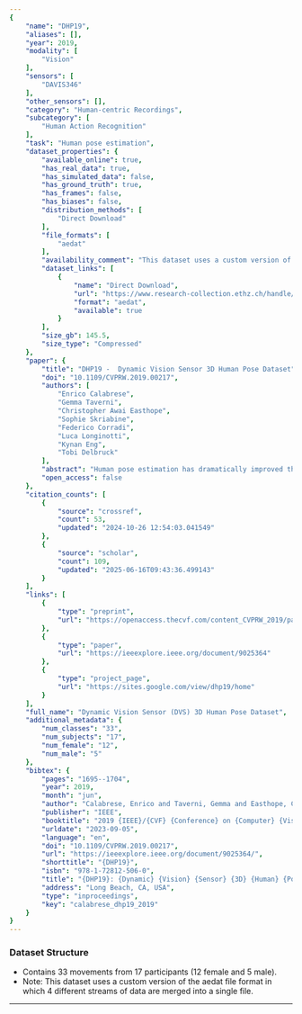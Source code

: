 ```yaml
---
{
    "name": "DHP19",
    "aliases": [],
    "year": 2019,
    "modality": [
        "Vision"
    ],
    "sensors": [
        "DAVIS346"
    ],
    "other_sensors": [],
    "category": "Human-centric Recordings",
    "subcategory": [
        "Human Action Recognition"
    ],
    "task": "Human pose estimation",
    "dataset_properties": {
        "available_online": true,
        "has_real_data": true,
        "has_simulated_data": false,
        "has_ground_truth": true,
        "has_frames": false,
        "has_biases": false,
        "distribution_methods": [
            "Direct Download"
        ],
        "file_formats": [
            "aedat"
        ],
        "availability_comment": "This dataset uses a custom version of the aedat file format in which 4 different streams of data are merged into a single file.",
        "dataset_links": [
            {
                "name": "Direct Download",
                "url": "https://www.research-collection.ethz.ch/handle/20.500.11850/694758",
                "format": "aedat",
                "available": true
            }
        ],
        "size_gb": 145.5,
        "size_type": "Compressed"
    },
    "paper": {
        "title": "DHP19 -  Dynamic Vision Sensor 3D Human Pose Dataset",
        "doi": "10.1109/CVPRW.2019.00217",
        "authors": [
            "Enrico Calabrese",
            "Gemma Taverni",
            "Christopher Awai Easthope",
            "Sophie Skriabine",
            "Federico Corradi",
            "Luca Longinotti",
            "Kynan Eng",
            "Tobi Delbruck"
        ],
        "abstract": "Human pose estimation has dramatically improved thanks to the continuous developments in deep learning. However, marker-free human pose estimation based on standard frame-based cameras is still slow and power hungry for real-time feedback interaction because of the huge number of operations necessary for large Convolutional Neural Network (CNN) inference. Event-based cameras such as the Dynamic Vision Sensor (DVS) quickly output sparse moving-edge information. Their sparse and rapid output is ideal for driving low-latency CNNs, thus potentially allowing real-time interaction for human pose estimators. Although the application of CNNs to standard framebased cameras for human pose estimation is well established, their application to event-based cameras is still under study. This paper proposes a novel benchmark dataset of human body movements, the Dynamic Vision Sensor Human Pose dataset (DHP19). It consists of recordings from 4 synchronized 346x260 pixel DVS cameras, for a set of 33 movements with 17 subjects. DHP19 also includes a 3D pose estimation model that achieves an average 3D pose estimation error of about 8 cm, despite the sparse and reduced input data from the DVS.",
        "open_access": false
    },
    "citation_counts": [
        {
            "source": "crossref",
            "count": 53,
            "updated": "2024-10-26 12:54:03.041549"
        },
        {
            "source": "scholar",
            "count": 109,
            "updated": "2025-06-16T09:43:36.499143"
        }
    ],
    "links": [
        {
            "type": "preprint",
            "url": "https://openaccess.thecvf.com/content_CVPRW_2019/papers/EventVision/Calabrese_DHP19_Dynamic_Vision_Sensor_3D_Human_Pose_Dataset_CVPRW_2019_paper.pdf"
        },
        {
            "type": "paper",
            "url": "https://ieeexplore.ieee.org/document/9025364"
        },
        {
            "type": "project_page",
            "url": "https://sites.google.com/view/dhp19/home"
        }
    ],
    "full_name": "Dynamic Vision Sensor (DVS) 3D Human Pose Dataset",
    "additional_metadata": {
        "num_classes": "33",
        "num_subjects": "17",
        "num_female": "12",
        "num_male": "5"
    },
    "bibtex": {
        "pages": "1695--1704",
        "year": 2019,
        "month": "jun",
        "author": "Calabrese, Enrico and Taverni, Gemma and Easthope, Christopher Awai and Skriabine, Sophie and Corradi, Federico and Longinotti, Luca and Eng, Kynan and Delbruck, Tobi",
        "publisher": "IEEE",
        "booktitle": "2019 {IEEE}/{CVF} {Conference} on {Computer} {Vision} and {Pattern} {Recognition} {Workshops} ({CVPRW})",
        "urldate": "2023-09-05",
        "language": "en",
        "doi": "10.1109/CVPRW.2019.00217",
        "url": "https://ieeexplore.ieee.org/document/9025364/",
        "shorttitle": "{DHP19}",
        "isbn": "978-1-72812-506-0",
        "title": "{DHP19}: {Dynamic} {Vision} {Sensor} {3D} {Human} {Pose} {Dataset}",
        "address": "Long Beach, CA, USA",
        "type": "inproceedings",
        "key": "calabrese_dhp19_2019"
    }
}
---
```



### Dataset Structure 

- Contains 33 movements from 17 participants (12 female and 5 male).
- Note: This dataset uses a custom version of the aedat file format in which 4 different streams of data are merged into a single file. 

---